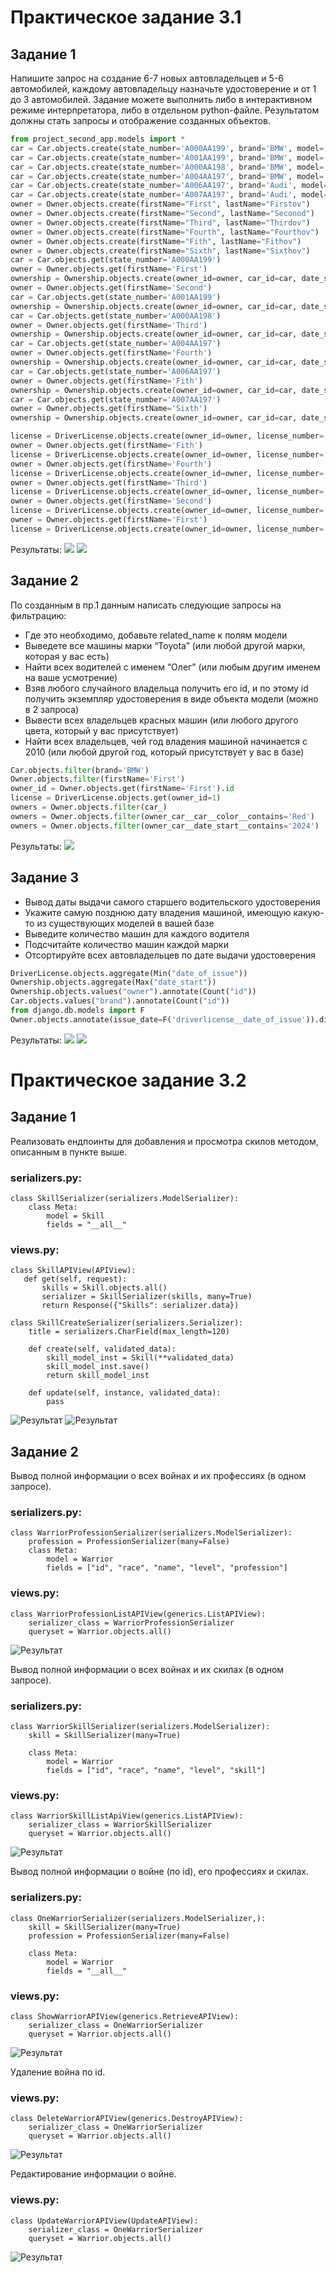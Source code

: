 # Практическое задание 3.1

## Задание 1

Напишите запрос на создание 6-7 новых автовладельцев и 5-6 автомобилей, каждому автовладельцу назначьте удостоверение и от 1 до 3 автомобилей. Задание можете выполнить либо в интерактивном режиме интерпретатора, либо в отдельном python-файле. Результатом должны стать запросы и отображение созданных объектов. 

```python
from project_second_app.models import *
car = Car.objects.create(state_number='A000AA199', brand='BMW', model='X5')
car = Car.objects.create(state_number='A001AA199', brand='BMW', model='X4')
car = Car.objects.create(state_number='A000AA198', brand='BMW', model='X5')
car = Car.objects.create(state_number='A004AA197', brand='BMW', model='M5')
car = Car.objects.create(state_number='A006AA197', brand='Audi', model='A80')
car = Car.objects.create(state_number='A007AA197', brand='Audi', model='S6')
owner = Owner.objects.create(firstName="First", lastName="Firstov")
owner = Owner.objects.create(firstName="Second", lastName="Seconod")
owner = Owner.objects.create(firstName="Third", lastName="Thirdov")
owner = Owner.objects.create(firstName="Fourth", lastName="Fourthov")
owner = Owner.objects.create(firstName="Fith", lastName="Fithov")
owner = Owner.objects.create(firstName="Sixth", lastName="Sixthov")
car = Car.objects.get(state_number='A000AA199')
owner = Owner.objects.get(firstName='First')
ownership = Ownership.objects.create(owner_id=owner, car_id=car, date_start='2023-11-06', date_end='2024-03-12')
owner = Owner.objects.get(firstName='Second')
car = Car.objects.get(state_number='A001AA199')
ownership = Ownership.objects.create(owner_id=owner, car_id=car, date_start='2023-12-06', date_end='2024-05-12')
car = Car.objects.get(state_number='A000AA198')
owner = Owner.objects.get(firstName='Third')
ownership = Ownership.objects.create(owner_id=owner, car_id=car, date_start='2024-01-15', date_end='2024-05-12')
car = Car.objects.get(state_number='A004AA197')
owner = Owner.objects.get(firstName='Fourth')
ownership = Ownership.objects.create(owner_id=owner, car_id=car, date_start='2024-03-15', date_end='2024-04-13')
car = Car.objects.get(state_number='A006AA197')
owner = Owner.objects.get(firstName='Fith')
ownership = Ownership.objects.create(owner_id=owner, car_id=car, date_start='2024-01-25')
car = Car.objects.get(state_number='A007AA197')
owner = Owner.objects.get(firstName='Sixth')
ownership = Ownership.objects.create(owner_id=owner, car_id=car, date_start='2024-06-21')

license = DriverLicense.objects.create(owner_id=owner, license_number='1111111111', type='b', date_of_issue='2026-12-13')
owner = Owner.objects.get(firstName='Fith')
license = DriverLicense.objects.create(owner_id=owner, license_number='1111111112', type='b', date_of_issue='2030-05-13')
owner = Owner.objects.get(firstName='Fourth')
license = DriverLicense.objects.create(owner_id=owner, license_number='1111111113', type='b', date_of_issue='2032-05-13')
owner = Owner.objects.get(firstName='Third')
license = DriverLicense.objects.create(owner_id=owner, license_number='1111111114', type='b', date_of_issue='2033-02-25')
owner = Owner.objects.get(firstName='Second')
license = DriverLicense.objects.create(owner_id=owner, license_number='1111111115', type='b', date_of_issue='2025-02-25')
owner = Owner.objects.get(firstName='First')
license = DriverLicense.objects.create(owner_id=owner, license_number='1111111116', type='b', date_of_issue='2025-02-25')
```

Результаты:
![](images/1.png)
![](images/2.png)

## Задание 2

По созданным в пр.1 данным написать следующие запросы на фильтрацию:

* Где это необходимо, добавьте related_name к полям модели
* Выведете все машины марки “Toyota” (или любой другой марки, которая у вас есть)
* Найти всех водителей с именем “Олег” (или любым другим именем на ваше усмотрение)
* Взяв любого случайного владельца получить его id, и по этому id получить экземпляр удостоверения в виде объекта модели (можно в 2 запроса)
* Вывести всех владельцев красных машин (или любого другого цвета, который у вас присутствует)
* Найти всех владельцев, чей год владения машиной начинается с 2010 (или любой другой год, который присутствует у вас в базе)

```python
Car.objects.filter(brand='BMW')
Owner.objects.filter(firstName='First')
owner_id = Owner.objects.get(firstName='First').id
license = DriverLicense.objects.get(owner_id=1)
owners = Owner.objects.filter(car_)
owners = Owner.objects.filter(owner_car__car__color__contains='Red')
owners = Owner.objects.filter(owner_car__date_start__contains='2024')
```
Результаты:
![](images/3.png)
## Задание 3
* Вывод даты выдачи самого старшего водительского удостоверения
* Укажите самую позднюю дату владения машиной, имеющую какую-то из существующих моделей в вашей базе
* Выведите количество машин для каждого водителя
* Подсчитайте количество машин каждой марки
* Отсортируйте всех автовладельцев по дате выдачи удостоверения 

```python
DriverLicense.objects.aggregate(Min("date_of_issue"))
Ownership.objects.aggregate(Max("date_start"))
Ownership.objects.values("owner").annotate(Count("id"))
Car.objects.values("brand").annotate(Count("id"))
from django.db.models import F
Owner.objects.annotate(issue_date=F('driverlicense__date_of_issue')).distinct().order_by('issue_date')
```
Результаты:
![](images/4.png)
![](images/5.png)


# Практическое задание 3.2

## Задание 1

Реализовать ендпоинты для добавления и просмотра скилов методом, описанным в пункте выше.

### serializers.py:

    class SkillSerializer(serializers.ModelSerializer):
        class Meta:
            model = Skill
            fields = "__all__"

### views.py:

    class SkillAPIView(APIView):
       def get(self, request):
           skills = Skill.objects.all()
           serializer = SkillSerializer(skills, many=True)
           return Response({"Skills": serializer.data})

    class SkillCreateSerializer(serializers.Serializer):
        title = serializers.CharField(max_length=120)

        def create(self, validated_data):
            skill_model_inst = Skill(**validated_data)
            skill_model_inst.save()
            return skill_model_inst

        def update(self, instance, validated_data):
            pass

![Результат](images/16.png)
![Результат](images/17.png)

## Задание 2

Вывод полной информации о всех войнах и их профессиях (в одном запросе).

### serializers.py:

    class WarriorProfessionSerializer(serializers.ModelSerializer):
        profession = ProfessionSerializer(many=False)
        class Meta:
            model = Warrior
            fields = ["id", "race", "name", "level", "profession"]

### views.py:

    class WarriorProfessionListAPIView(generics.ListAPIView):
        serializer_class = WarriorProfessionSerializer
        queryset = Warrior.objects.all()

![Результат](images/19.png)

Вывод полной информации о всех войнах и их скилах (в одном запросе).

### serializers.py:

    class WarriorSkillSerializer(serializers.ModelSerializer):
        skill = SkillSerializer(many=True)

        class Meta:
            model = Warrior
            fields = ["id", "race", "name", "level", "skill"]

### views.py:

    class WarriorSkillListApiView(generics.ListAPIView):
        serializer_class = WarriorSkillSerializer
        queryset = Warrior.objects.all()

![Результат](images/18.png)

Вывод полной информации о войне (по id), его профессиях и скилах.

### serializers.py:

    class OneWarriorSerializer(serializers.ModelSerializer,):
        skill = SkillSerializer(many=True)
        profession = ProfessionSerializer(many=False)

        class Meta:
            model = Warrior
            fields = "__all__"

### views.py:

    class ShowWarriorAPIView(generics.RetrieveAPIView):
        serializer_class = OneWarriorSerializer
        queryset = Warrior.objects.all()

![Результат](images/20.png)

Удаление война по id.

### views.py:

    class DeleteWarriorAPIView(generics.DestroyAPIView):
        serializer_class = OneWarriorSerializer
        queryset = Warrior.objects.all()

![Результат](images/22.png)

Редактирование информации о войне.

### views.py:

    class UpdateWarriorAPIView(UpdateAPIView):
        serializer_class = OneWarriorSerializer
        queryset = Warrior.objects.all()

![Результат](images/21.png)
